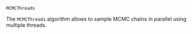 ```
MCMCThreads
```

The `MCMCThreads` algorithm allows to sample MCMC chains in parallel using multiple threads.
